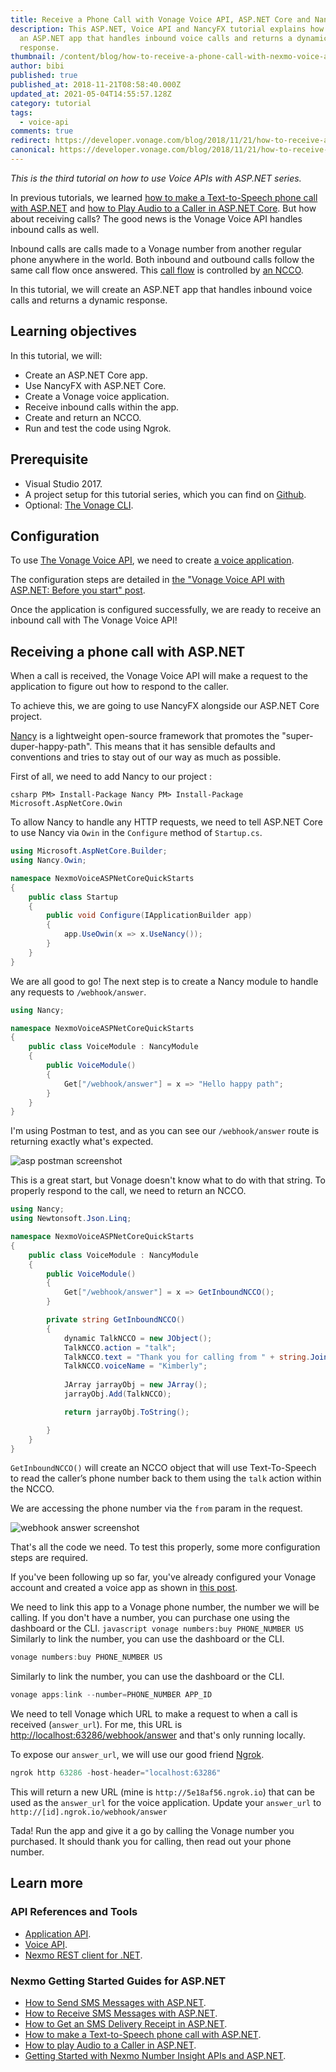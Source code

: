 ```yaml
---
title: Receive a Phone Call with Vonage Voice API, ASP.NET Core and NancyFX
description: This ASP.NET, Voice API and NancyFX tutorial explains how to create
  an ASP.NET app that handles inbound voice calls and returns a dynamic
  response.
thumbnail: /content/blog/how-to-receive-a-phone-call-with-nexmo-voice-api-asp-core-core-and-nancyfx-dr/Receive-a-phone-call-with-NancyFX.png
author: bibi
published: true
published_at: 2018-11-21T08:58:40.000Z
updated_at: 2021-05-04T14:55:57.128Z
category: tutorial
tags:
  - voice-api
comments: true
redirect: https://developer.vonage.com/blog/2018/11/21/how-to-receive-a-phone-call-with-nexmo-voice-api-asp-core-core-and-nancyfx-dr
canonical: https://developer.vonage.com/blog/2018/11/21/how-to-receive-a-phone-call-with-nexmo-voice-api-asp-core-core-and-nancyfx-dr
---
```

*This is the third tutorial on how to use Voice APIs with ASP.NET series.* 

In previous tutorials, we learned [how to make a Text-to-Speech phone call with ASP.NET](https://learn.vonage.com/blog/2017/07/28/text-to-speech-phone-call-dr/) and [how to Play Audio to a Caller in ASP.NET Core](https://learn.vonage.com/blog/2017/11/29/how-to-play-audio-to-a-caller-in-asp-net-core-dr/). But how about receiving calls? The good news is the Vonage Voice API handles inbound calls as well. 

Inbound calls are calls made to a Vonage number from another regular phone anywhere in the world. Both inbound and outbound calls follow the same call flow once answered. This [call flow](https://developer.vonage.com/voice/voice-api/guides/call-flow) is controlled by [an NCCO](https://developer.vonage.com/voice/voice-api/ncco-reference). 

In this tutorial, we will create an ASP.NET app that handles inbound voice calls and returns a dynamic response.

## Learning objectives

In this tutorial, we will: 

* Create an ASP.NET Core app. 
* Use NancyFX with ASP.NET Core. 
* Create a Vonage voice application. 
* Receive inbound calls within the app. 
* Create and return an NCCO. 
* Run and test the code using Ngrok.

## Prerequisite

* Visual Studio 2017. 
* A project setup for this tutorial series, which you can find on [Github](https://github.com/nexmo-community/nexmo-dotnet-quickstart/tree/ASPNET/NexmoVoiceASPNetCoreQuickStarts). 
* Optional: [The Vonage CLI](https://github.com/Vonage/vonage-cli).

<sign-up></sign-up>

## Configuration

To use [The Vonage Voice API](https://developer.vonage.com/voice/voice-api/overview), we need to create [a voice application](https://developer.vonage.com/application/overview). 

The configuration steps are detailed in [the "Vonage Voice API with ASP.NET: Before you start" post](https://learn.vonage.com/blog/2017/07/28/nexmo-voice-api-asp-net-configure-dr/). 

Once the application is configured successfully, we are ready to receive an inbound call with The Vonage Voice API!

## Receiving a phone call with ASP.NET

When a call is received, the Vonage Voice API will make a request to the application to figure out how to respond to the caller. 

To achieve this, we are going to use NancyFX alongside our ASP.NET Core project. 

[Nancy](https://github.com/NancyFx/Nancy) is a lightweight open-source framework that promotes the "super-duper-happy-path". This means that it has sensible defaults and conventions and tries to stay out of our way as much as possible. 

First of all, we need to add Nancy to our project : 

`csharp PM> Install-Package Nancy PM> Install-Package Microsoft.AspNetCore.Owin` 

To allow Nancy to handle any HTTP requests, we need to tell ASP.NET Core to use Nancy via `Owin` in the `Configure` method of `Startup.cs`. 

```csharp
using Microsoft.AspNetCore.Builder;
using Nancy.Owin;

namespace NexmoVoiceASPNetCoreQuickStarts
{
    public class Startup
    {
        public void Configure(IApplicationBuilder app)
        {
            app.UseOwin(x => x.UseNancy());
        }
    }
}
```

We are all good to go! The next step is to create a Nancy module to handle any requests to `/webhook/answer`. 

```csharp
using Nancy;

namespace NexmoVoiceASPNetCoreQuickStarts
{
    public class VoiceModule : NancyModule
    {
        public VoiceModule()
        {
            Get["/webhook/answer"] = x => "Hello happy path";
        }
    }
}
```

I'm using Postman to test, and as you can see our `/webhook/answer` route is returning exactly what's expected. 

![asp postman screenshot](/content/blog/receive-a-phone-call-with-nexmo-voice-api-asp-net-core-and-nancyfx/asp-post-webhook-answer-1-.png "asp-post")

This is a great start, but Vonage doesn't know what to do with that string. To properly respond to the call, we need to return an NCCO. 

```csharp
using Nancy;
using Newtonsoft.Json.Linq;

namespace NexmoVoiceASPNetCoreQuickStarts
{
    public class VoiceModule : NancyModule
    {
        public VoiceModule()
        {
            Get["/webhook/answer"] = x => GetInboundNCCO();
        }

        private string GetInboundNCCO()
        {
            dynamic TalkNCCO = new JObject();
            TalkNCCO.action = "talk";
            TalkNCCO.text = "Thank you for calling from " + string.Join(' ', this.Request.Query["from"].ToString().ToCharArray()));
            TalkNCCO.voiceName = "Kimberly";
            
            JArray jarrayObj = new JArray();
            jarrayObj.Add(TalkNCCO);

            return jarrayObj.ToString();

        }
    }
}
```

`GetInboundNCCO()` will create an NCCO object that will use Text-To-Speech to read the caller’s phone number back to them using the `talk` action within the NCCO. 

We are accessing the phone number via the `from` param in the request.

![webhook answer screenshot](/content/blog/receive-a-phone-call-with-nexmo-voice-api-asp-net-core-and-nancyfx/webhook-answer_li.jpeg "webhook answer")

That's all the code we need. To test this properly, some more configuration steps are required. 

If you've been following up so far, you've already configured your Vonage account and created a voice app as shown in [this post](https://learn.vonage.com/blog/2017/07/28/nexmo-voice-api-asp-net-configure-dr/). 

We need to link this app to a Vonage phone number, the number we will be calling. If you don't have a number, you can purchase one using the dashboard or the CLI. `javascript vonage numbers:buy PHONE_NUMBER US` Similarly to link the number, you can use the dashboard or the CLI. 

```javascript
vonage numbers:buy PHONE_NUMBER US
```

Similarly to link the number, you can use the dashboard or the CLI.

```javascript
vonage apps:link --number=PHONE_NUMBER APP_ID
```

We need to tell Vonage which URL to make a request to when a call is received (`answer_url`). For me, this URL is <http://localhost:63286/webhook/answer> and that's only running locally. 

To expose our `answer_url`, we will use our good friend [Ngrok](https://learn.vonage.com/blog/2017/07/04/local-development-nexmo-ngrok-tunnel-dr/). 

```csharp
ngrok http 63286 -host-header="localhost:63286"
```

This will return a new URL (mine is `http://5e18af56.ngrok.io`) that can be used as the `answer_url` for the voice application. Update your `answer_url` to `http://[id].ngrok.io/webhook/answer` 

Tada! Run the app and give it a go by calling the Vonage number you purchased. It should thank you for calling, then read out your phone number.

## Learn more

### API References and Tools

* [Application API](https://developer.vonage.com/application/overview). 
* [Voice API](https://developer.vonage.com/voice/voice-api/overview).
* [Nexmo REST client for .NET](https://github.com/Nexmo/nexmo-dotnet).

### Nexmo Getting Started Guides for ASP.NET

* [How to Send SMS Messages with ASP.NET](https://learn.vonage.com/blog/2017/03/23/send-sms-messages-asp-net-mvc-framework-dr/). 
* [How to Receive SMS Messages with ASP.NET](https://learn.vonage.com/blog/2017/03/31/recieve-sms-messages-with-asp-net-mvc-framework-dr/).
* [How to Get an SMS Delivery Receipt in ASP.NET](https://learn.vonage.com/blog/2017/07/21/get-sms-delivery-receipt-asp-net-mvc-dr/). 
* [How to make a Text-to-Speech phone call with ASP.NET](https://learn.vonage.com/blog/2017/07/28/text-to-speech-phone-call-dr/).
* [How to play Audio to a Caller in ASP.NET](https://learn.vonage.com/blog/2017/11/29/how-to-play-audio-to-a-caller-in-asp-net-core-dr/). 
* [Getting Started with Nexmo Number Insight APIs and ASP.NET](https://learn.vonage.com/blog/2018/05/22/getting-started-with-nexmo-number-insight-apis-and-asp-net-dr/).